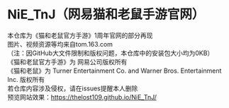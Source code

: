 # NiE_TnJ（网易猫和老鼠手游官网）
本仓库为《猫和老鼠官方手游》1周年官网的部分再现<br>
图片、视频资源等均来自tom.163.com<br>
（注：因GitHub大文件限制和版权问题，本仓库中的安装包大小均为0KB）<br>
《猫和老鼠官方手游》为 网易公司版权所有<br>
《猫和老鼠》为 Turner Entertainment Co. and Warner Bros. Entertainment Inc. 版权所有<br>
若仓库内容涉及侵权，请在issues提醒本人删除<br>
预览网站效果：https://thelost109.github.io/NiE_TnJ/

